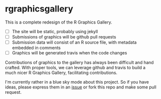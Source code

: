 rgraphicsgallery
================

This is a complete redesign of the R Graphics Gallery. 

- [ ] The site will be static, probably using jekyll
- [ ] Submissions of graphics will be github pull requests
- [ ] Submission data will consist of an R source file, with metadata embedded in comments
- [ ] Graphics will be generated travis when the code changes

Contributions of graphics to the gallery has always been difficult and hand crafted. With proper tools, we can leverage github and travis to build a much nicer R Graphics Gallery, facilitating contributions. 

I'm currently rather in a blue sky mode about this project. So if you have ideas, please express them in an [issue](https://github.com/romainfrancois/rgraphicsgallery/issues) or fork this repo and make some pull request. 

